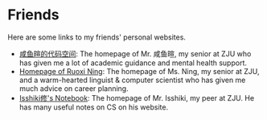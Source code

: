 # Friends

Here are some links to my friends' personal websites.

* [咸鱼暄的代码空间](https://xuan-insr.github.io/): The homepage of Mr. 咸鱼暄, my senior at ZJU who has given me a lot of academic guidance and mental health support.
* [Homepage of Ruoxi Ning](https://ruoxining.github.io/): The homepage of Ms. Ning, my senior at ZJU, and a warm-hearted linguist & computer scientist who has given me much advice on career planning.
* [Isshiki修's Notebook](https://note.isshikih.top/link/): The homepage of Mr. Isshiki, my peer at ZJU. He has many useful notes on CS on his website.

